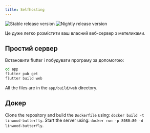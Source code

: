 ```yaml
---
title: Selfhosting
---
```


![Stable release version](https://img.shields.io/badge/dynamic/yaml?color=c4840d&label=Stable&query=%24.version&url=https%3A%2F%2Fraw.githubusercontent.com%2FLinwoodDev%2Fbutterfly%2Fstable%2Fapp%2Fpubspec.yaml&style=for-the-badge)
![Nightly release version](https://img.shields.io/badge/dynamic/yaml?color=f7d28c&label=Nightly&query=%24.version&url=https%3A%2F%2Fraw.githubusercontent.com%2FLinwoodDev%2Fbutterfly%2Fnightly%2Fapp%2Fpubspec.yaml&style=for-the-badge)

Це дуже легко розмістити ваш власний веб-сервер з метеликами.

## Простий сервер

Встановити flutter і побудувати програму за допомогою:

```bash
cd app
flutter pub get
flutter build web
```

All the files are in the `app/build/web` directory.

## Докер

Clone the repository and build the `Dockerfile` using: `docker build -t linwood-butterfly`.
Start the server using: `docker run -p 8080:80 -d linwood-butterfly`.
